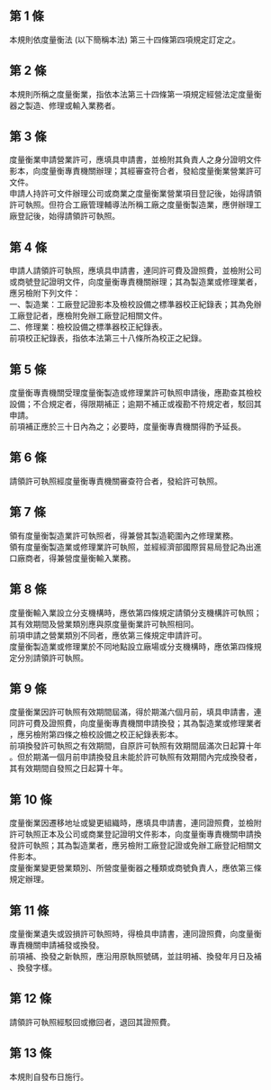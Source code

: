 第 1 條
-------
本規則依度量衡法 (以下簡稱本法) 第三十四條第四項規定訂定之。

第 2 條
-------
本規則所稱之度量衡業，指依本法第三十四條第一項規定經營法定度量衡  
器之製造、修理或輸入業務者。

第 3 條
-------
度量衡業申請營業許可，應填具申請書，並檢附其負責人之身分證明文件   
影本，向度量衡專責機關辦理；其經審查符合者，發給度量衡業營業許可   
文件。                                                             
申請人持許可文件辦理公司或商業之度量衡業營業項目登記後，始得請領   
許可執照。但符合工廠管理輔導法所稱工廠之度量衡製造業，應併辦理工   
廠登記後，始得請領許可執照。

第 4 條
-------
申請人請領許可執照，應填具申請書，連同許可費及證照費，並檢附公司  
或商號登記證明文件，向度量衡專責機關辦理；其為製造業或修理業者，  
應另檢附下列文件：                                                
一、製造業：工廠登記證影本及檢校設備之標準器校正紀錄表；其為免辦  
    工廠登記者，應檢附免辦工廠登記相關文件。                      
二、修理業：檢校設備之標準器校正紀錄表。                          
前項校正紀錄表，指依本法第三十八條所為校正之紀錄。

第 5 條
-------
度量衡專責機關受理度量衡製造或修理業許可執照申請後，應勘查其檢校  
設備；不合規定者，得限期補正；逾期不補正或複勘不符規定者，駁回其  
申請。                                                            
前項補正應於三十日內為之；必要時，度量衡專責機關得酌予延長。

第 6 條
-------
請領許可執照經度量衡專責機關審查符合者，發給許可執照。

第 7 條
-------
領有度量衡製造業許可執照者，得兼營其製造範圍內之修理業務。        
領有度量衡製造業或修理業許可執照，並經經濟部國際貿易局登記為出進  
口廠商者，得兼營度量衡輸入業務。

第 8 條
-------
度量衡輸入業設立分支機構時，應依第四條規定請領分支機構許可執照；  
其有效期間及營業類別應與原度量衡業許可執照相同。                  
前項申請之營業類別不同者，應依第三條規定申請許可。                
度量衡製造業或修理業於不同地點設立廠場或分支機構時，應依第四條規  
定分別請領許可執照。

第 9 條
-------
度量衡業因許可執照有效期間屆滿，得於期滿六個月前，填具申請書，連  
同許可費及證照費，向度量衡專責機關申請換發；其為製造業或修理業者  
，應另檢附第四條之檢校設備之校正紀錄表影本。                      
前項換發許可執照之有效期間，自原許可執照有效期間屆滿次日起算十年  
。但於期滿一個月前申請換發且未能於許可執照有效期間內完成換發者，  
其有效期間自發照之日起算十年。

第 10 條
--------
度量衡業因遷移地址或變更組織時，應填具申請書，連同證照費，並檢附  
許可執照正本及公司或商業登記證明文件影本，向度量衡專責機關申請換  
發許可執照；其為製造業者，應另檢附工廠登記證或免辦工廠登記相關文  
件影本。                                                          
度量衡業變更營業類別、所營度量衡器之種類或商號負責人，應依第三條  
規定辦理。

第 11 條
--------
度量衡業遺失或毀損許可執照時，得檢具申請書，連同證照費，向度量衡  
專責機關申請補發或換發。                                          
前項補、換發之新執照，應沿用原執照號碼，並註明補、換發年月日及補  
、換發字樣。

第 12 條
--------
請領許可執照經駁回或撤回者，退回其證照費。

第 13 條
--------
本規則自發布日施行。

